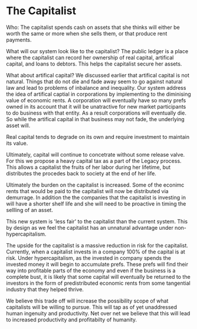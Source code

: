 # The Capitalist

Who: The capitalist spends cash on assets that she thinks will either be worth the same or more when she sells them, or that produce rent payments.

What will our system look like to the capitalist? The public ledger is a place where the capitalist can record her ownership of real capital, artifical capital, and loans to debtors.  This helps the capitalist secure her assets.

What about artifical capital?  We discussed earlier that artifical capital is not natural.  Things that do not die and fade away seem to go against natural law and lead to problems of inbalance and inequality.  Our system address the idea of artifical captial in corporations by implementing to the diminising value of economic rents.  A corporation will eventually have so many prefs owned in its account that it will be unatractive for new market participants to do business with that entity.  As a result corporations will eventually die.  So while the artifical capital in that business may not fade, the underlying asset will.

Real capital tends to degrade on its own and require investment to maintain its value.

Ultimately, capital will continue to concetrate without some release valve.  For this we propose a heavy capital tax as a part of the Legacy process.  This allows a capitalist the fruits of her labor during her lifetime, but distributes the procedes back to society at the end of her life.

Ultimately the burden on the capitalist is increased.  Some of the econimc rents that would be paid to the capitalist will now be distributed via demurrage. In addition the the companies that the capitalist is investing in will have a shorter shelf life and she will need to be proactive in timing the sellling of an asset.

This new system is 'less fair' to the capitalist than the current system.  This by design as we feel the capitalist has an unnatural advantage under non-hypercapitalism.

The upside for the capitalist is a massive reduction in risk for the capitalist.  Currently, when a capitalist invests in a company 100% of the capital is at risk.  Under hypercapitalism, as the invested in company spends the invested money it will begin to accumulate prefs.  These prefs will find their way into profitable parts of the economy and even if the business is a complete bust, it is likely that some capital will eventually be returned to the investors in the form of predistributed economic rents from some tangential industry that they helped thrive.

We believe this trade off will increase the possibility scope of what capitalists will be willing to pursue.  This will tap as of yet unaddressed human ingenuity and productivity.  Net over net we believe that this will lead to increased productivity and profitabilty of humanity.
